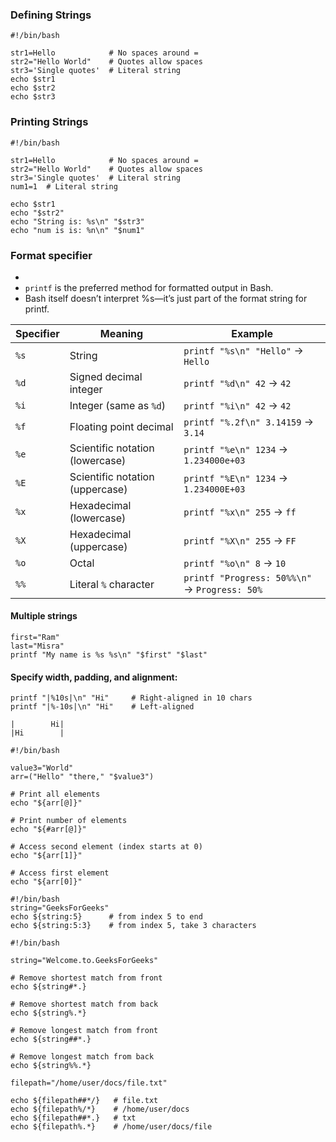 ### Defining Strings
```
#!/bin/bash

str1=Hello            # No spaces around =
str2="Hello World"    # Quotes allow spaces
str3='Single quotes'  # Literal string
echo $str1
echo $str2
echo $str3
```

### Printing Strings
```
#!/bin/bash

str1=Hello            # No spaces around =
str2="Hello World"    # Quotes allow spaces
str3='Single quotes'  # Literal string
num1=1  # Literal string

echo $str1
echo "$str2"
echo "String is: %s\n" "$str3"
echo "num is is: %n\n" "$num1"
```

### Format specifier
- 
- `printf` is the preferred method for formatted output in Bash.
- Bash itself doesn’t interpret %s—it’s just part of the format string for printf.
  
| Specifier | Meaning                         | Example                                       |
| --------- | ------------------------------- | --------------------------------------------- |
| `%s`      | String                          | `printf "%s\n" "Hello"` → `Hello`             |
| `%d`      | Signed decimal integer          | `printf "%d\n" 42` → `42`                     |
| `%i`      | Integer (same as `%d`)          | `printf "%i\n" 42` → `42`                     |
| `%f`      | Floating point decimal          | `printf "%.2f\n" 3.14159` → `3.14`            |
| `%e`      | Scientific notation (lowercase) | `printf "%e\n" 1234` → `1.234000e+03`         |
| `%E`      | Scientific notation (uppercase) | `printf "%E\n" 1234` → `1.234000E+03`         |
| `%x`      | Hexadecimal (lowercase)         | `printf "%x\n" 255` → `ff`                    |
| `%X`      | Hexadecimal (uppercase)         | `printf "%X\n" 255` → `FF`                    |
| `%o`      | Octal                           | `printf "%o\n" 8` → `10`                      |
| `%%`      | Literal `%` character           | `printf "Progress: 50%%\n"` → `Progress: 50%` |

#### Multiple strings
```
first="Ram"
last="Misra"
printf "My name is %s %s\n" "$first" "$last"
```
#### Specify width, padding, and alignment:
```
printf "|%10s|\n" "Hi"     # Right-aligned in 10 chars
printf "|%-10s|\n" "Hi"    # Left-aligned
```
```output
|        Hi|
|Hi        |
```


```
#!/bin/bash

value3="World"
arr=("Hello" "there," "$value3")

# Print all elements
echo "${arr[@]}"

# Print number of elements
echo "${#arr[@]}"

# Access second element (index starts at 0)
echo "${arr[1]}"

# Access first element
echo "${arr[0]}"
```

```
#!/bin/bash
string="GeeksForGeeks"
echo ${string:5}      # from index 5 to end
echo ${string:5:3}    # from index 5, take 3 characters
```

```
#!/bin/bash

string="Welcome.to.GeeksForGeeks"

# Remove shortest match from front
echo ${string#*.}

# Remove shortest match from back
echo ${string%.*}

# Remove longest match from front
echo ${string##*.}

# Remove longest match from back
echo ${string%%.*}
```

```
filepath="/home/user/docs/file.txt"

echo ${filepath##*/}   # file.txt
echo ${filepath%/*}    # /home/user/docs
echo ${filepath##*.}   # txt
echo ${filepath%.*}    # /home/user/docs/file
```

```

```
